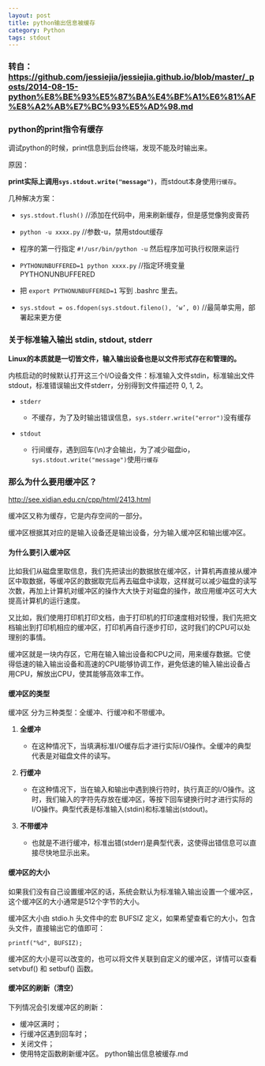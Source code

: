 ```yaml
---
layout: post
title: python输出信息被缓存
category: Python
tags: stdout
---
```

### 转自： https://github.com/jessiejia/jessiejia.github.io/blob/master/_posts/2014-08-15-python%E8%BE%93%E5%87%BA%E4%BF%A1%E6%81%AF%E8%A2%AB%E7%BC%93%E5%AD%98.md
### python的print指令有缓存

调试python的时候，print信息到后台终端，发现不能及时输出来。

原因：

**print实际上调用``sys.stdout.write("message")``**，而stdout本身使用``行缓存``。


几种解决方案：

* ``sys.stdout.flush()``  //添加在代码中，用来刷新缓存，但是感觉像狗皮膏药

* ``python -u xxxx.py``  //参数-u，禁用stdout缓存

* 程序的第一行指定 ``#!/usr/bin/python -u`` 然后程序加可执行权限来运行

* ``PYTHONUNBUFFERED=1 python xxxx.py``   //指定环境变量PYTHONUNBUFFERED

* 把 ``export PYTHONUNBUFFERED=1`` 写到 .bashrc 里去。

* ``sys.stdout = os.fdopen(sys.stdout.fileno(), ‘w’, 0)`` //最简单实用，部署起来更方便



### 关于标准输入输出 stdin, stdout, stderr

**Linux的本质就是一切皆文件，输入输出设备也是以文件形式存在和管理的。**

内核启动的时候默认打开这三个I/O设备文件：标准输入文件stdin，标准输出文件stdout，标准错误输出文件stderr，分别得到文件描述符 0, 1, 2。 



* ``stderr`` 
	* 不缓存，为了及时输出错误信息，``sys.stderr.write("error")``没有缓存

* ``stdout`` 
	
	* 行间缓存，遇到回车(\n)才会输出，为了减少磁盘io，``sys.stdout.write("message")``使用`行缓存`


### 那么为什么要用缓冲区？
<http://see.xidian.edu.cn/cpp/html/2413.html>

缓冲区又称为缓存，它是内存空间的一部分。

缓冲区根据其对应的是输入设备还是输出设备，分为输入缓冲区和输出缓冲区。

#### 为什么要引入缓冲区

比如我们从磁盘里取信息，我们先把读出的数据放在缓冲区，计算机再直接从缓冲区中取数据，等缓冲区的数据取完后再去磁盘中读取，这样就可以减少磁盘的读写次数，再加上计算机对缓冲区的操作大大快于对磁盘的操作，故应用缓冲区可大大提高计算机的运行速度。

又比如，我们使用打印机打印文档，由于打印机的打印速度相对较慢，我们先把文档输出到打印机相应的缓冲区，打印机再自行逐步打印，这时我们的CPU可以处理别的事情。

缓冲区就是一块内存区，它用在输入输出设备和CPU之间，用来缓存数据。它使得低速的输入输出设备和高速的CPU能够协调工作，避免低速的输入输出设备占用CPU，解放出CPU，使其能够高效率工作。

#### 缓冲区的类型

缓冲区 分为三种类型：全缓冲、行缓冲和不带缓冲。

1. **全缓冲**

	* 在这种情况下，当填满标准I/O缓存后才进行实际I/O操作。全缓冲的典型代表是对磁盘文件的读写。

2. **行缓冲**

	* 在这种情况下，当在输入和输出中遇到换行符时，执行真正的I/O操作。这时，我们输入的字符先存放在缓冲区，等按下回车键换行时才进行实际的I/O操作。典型代表是标准输入(stdin)和标准输出(stdout)。

3. **不带缓冲**

	* 也就是不进行缓冲，标准出错(stderr)是典型代表，这使得出错信息可以直接尽快地显示出来。


#### 缓冲区的大小

如果我们没有自己设置缓冲区的话，系统会默认为标准输入输出设置一个缓冲区，这个缓冲区的大小通常是512个字节的大小。

缓冲区大小由 stdio.h 头文件中的宏 BUFSIZ 定义，如果希望查看它的大小，包含头文件，直接输出它的值即可：
	
	printf("%d", BUFSIZ);

缓冲区的大小是可以改变的，也可以将文件关联到自定义的缓冲区，详情可以查看 setvbuf() 和 setbuf() 函数。

#### 缓冲区的刷新（清空）

下列情况会引发缓冲区的刷新：

* 缓冲区满时；
* 行缓冲区遇到回车时；
* 关闭文件；
* 使用特定函数刷新缓冲区。
python输出信息被缓存.md
